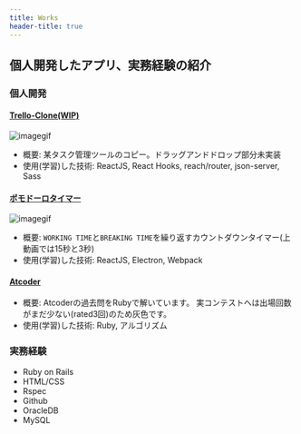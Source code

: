 ```yaml
---
title: Works
header-title: true
---
```

## 個人開発したアプリ、実務経験の紹介
### 個人開発
#### [Trello-Clone(WIP)](https://github.com/sodatsu01/trello-clone)
![imagegif](/img/out.gif)
- 概要: 某タスク管理ツールのコピー。ドラッグアンドドロップ部分未実装
- 使用(学習)した技術: ReactJS, React Hooks,  reach/router, json-server, Sass 
#### [ポモドーロタイマー](https://github.com/sodatsu01/pomodoro-timer)
![imagegif](/img/pomodoro.gif)
- 概要: `WORKING TIME`と`BREAKING TIME`を繰り返すカウントダウンタイマー(上動画では15秒と3秒)
- 使用(学習)した技術: ReactJS, Electron, Webpack
#### [Atcoder](https://github.com/sodatsu01/atcoder-problems)
- 概要: Atcoderの過去問をRubyで解いています。
実コンテストへは出場回数がまだ少ない(rated3回)のため灰色です。
- 使用(学習)した技術: Ruby, アルゴリズム

### 実務経験
- Ruby on Rails
- HTML/CSS
- Rspec
- Github
- OracleDB
- MySQL

